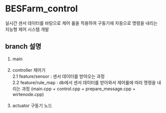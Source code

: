 # BESFarm_control
실시간 센서 데이터를 바탕으로 제어 룰을 적용하여 구동기에 자동으로 명령을 내리는 지능형 제어 시스템 개발

## branch 설명
1. main <br><br>
2. controller 제어기  <br>
2.1 feature/sensor : 센서 데이터를 받아오는 과정 <br>
2.2 feature/rule_map : db에서 센서 데이터를 받아와서 제어룰에 따라 명령을 내리는 과정 (main.cpp + control.cpp + prepare_message.cpp + wirtenode.cpp) <br><br>
3. actuator 구동기 노드
      
